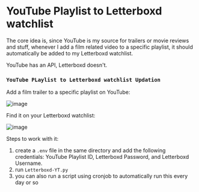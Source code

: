# YouTube Playlist to Letterboxd watchlist 

The core idea is, since YouTube is my source for trailers or movie reviews and stuff, whenever I add a film related video to a specific playlist, it should automatically be added to my Letterboxd watchlist.

YouTube has an API, Letterboxd doesn't.

### `YouTube PLaylist to Letterboxd watchlist Updation`
Add a film trailer to a specific playlist on YouTube:

![image](https://github.com/user-attachments/assets/27c523d4-0a5e-4fd8-afad-949ee38c3bf8)


Find it on your Letterboxd watchlist:

![image](https://github.com/user-attachments/assets/60fc92b9-4c00-4e7f-9feb-4591b3612f5e)


Steps to work with it:
1. create a `.env` file in the same directory and add the following credentials: YouTube Playlist ID, Letterboxd Password, and Letterboxd Username.
2. run `Letterboxd-YT.py`
3. you can also run a script using cronjob to automatically run this every day or so
